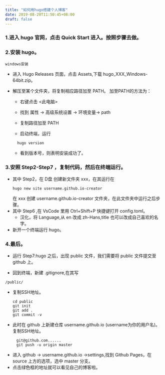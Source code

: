 ```yaml
---
title: "如何用hugo搭建个人博客"
date: 2019-08-20T11:50:45+08:00
draft: false
---
```


### 1.进入 hugo 官网，点击 Quick Start 进入。按照步骤去做。
### 2.安装 hugo。 
    windows安装

* 进入 Hugo Releases 页面，点击 Assets,下载 hugo_XXX_Windows-64bit.zip。
* 解压至某个文件夹，将复制相应路径加至 PATH。
  加至PATH的方法为：
  
  * 右键点击 <此电脑>
 
  * 找到 属性 -> 高级系统设置 -> 环境变量-> path
 
  * 复制路径加至 PATH
  
  * 启动终端，运行
  ```
    hugo version
  ``` 
  * 看到版本号，则表明安装成功了。

### 3.安照 Step2-Step7 ，复制代码，然后在终端运行。
* 其中 Step2，在 D盘 创建新文件夹 xxx，在其运行在
  ```
  hugo new site username.github.io-creator 
  ```
  在 xxx 创建 username.github.io-creator 文件夹，在此文件夹中运行之后步骤。
* 其中 Step6 ,在 VsCode 里用 Ctrl+Shift+P 快捷键打开 config.toml。
  * 汉化，将 Language,从 en 改成 zh-Hans,title 也可以改成自己喜欢的名字。
* 新开一个终端运行 hugo。 
### 4.最后。
  * 运行 Step7:hugo 之后，出现 public 文件，我们需要将 public 文件提交至 github 上。
 
  * 回到终端，新建 .gitignore,在其写
  ```
  /public/
  ```  
* 复制SSH地址。
  ```
  cd public
  git init
  git add .
  git commit -v
  ```
* 此时在 github 上新建仓库 username.github.io (username为你的用户名)。复制SSH地址。
```
     git@github.com......
     git push -u origin master
```
* 进入 github -> username.github.io ->settings,找到 Github Pages，在 source 上方的选项，选中 master 分支。
* 点击绿色框的地址就可以看见自己的博客啦。

  